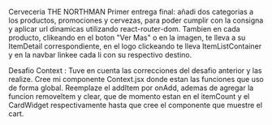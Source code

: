 Cerveceria THE NORTHMAN
Primer entrega final:
añadi dos categorias a los productos, promociones y cervezas, para poder cumplir con la consigna y aplicar url dinamicas utilizando react-router-dom.
Tambien en cada producto, clikeando en el boton "Ver Mas" o en la imagen, te lleva a su ItemDetail correspondiente, en el logo clickeando te lleva ItemListContainer y en la navbar linkee cada li con su respectivo destino.

Desafio Context : Tuve en cuenta las correcciones del desafio anterior y las realize. Cree mi componente Context.jsx donde estan las funciones que uso de forma global.
Reemplaze el addItem por onAdd, ademas de agregar la funcion removeItem y clear, que de momento estan en el itemCount y el CardWidget respectivamente hasta que cree el componente que muestre el cart.